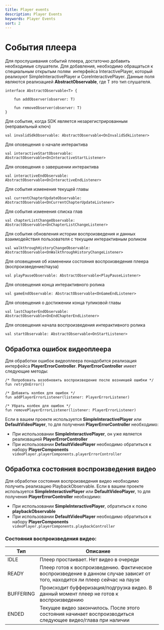 ```yaml
---
title: Player events
description: Player Events
keywords: Player Events
sort: 2 
---
```


# События плеера

Для прослушивания событий плеера, достаточно добавить необходимые слушатели. Для добавления, необходимо
обращаться к специальным открытым полям  интерфейса InteractivePlayer, который реализуют SimpleInteractivePlayer и CoreInteractivePlayer. Данные поля являются реализацией
**AbstractObservable<T>**, где T это тип слушателя.

```
interface AbstractObservable<T> {

    fun addObserver(observer: T)

    fun removeObserver(observer: T)
}
```

Для события, когда SDK является незарегистрированным (неправильный ключ)

```
val invalidSdkObservable: AbstractObservable<OnInvalidSdkListener>
```

Для оповещения о начале интерактива

```
val interactiveStartObservable: AbstractObservable<OnInteractiveStartListener>
```

Для оповещения о завершении интерактива

```
val interactiveEndObservable: AbstractObservable<OnInteractiveEndListener>
```

Для события изменения текущей главы

```
val currentChapterUpdateObservable: AbstractObservable<OnCurrentChapterUpdateListener>
```

Для события изменения списка глав

```
val chapterListChangeObservable: AbstractObservable<OnChapterListChangeListener>
```

Для события обновления истории воспроизведения и данных взаимодействия пользователя с текущим интерактивным роликом

```
val walkthroughHistoryChangeObservable: AbstractObservable<OnWalkthroughHistoryChangeListener>
```

Для оповещения об изменении состояния воспроизведения плеера (воспроизведение/пауза)

```
val playPauseObservable: AbstractObservable<PlayPauseListener>
```

Для оповещения конца интерактивного ролика

```
val gameEndObservable: AbstractObservable<OnGameEndListener>
```

Для оповещения о достижении конца тупиковой главы

```
val lastChapterEndObservable: AbstractObservable<OnEndChapterEndListener>
```

Для оповещения начала воспроизведения интерактивного ролика

```
val startObservable: AbstractObservable<OnStartListener>
```

## 	Обработка ошибок видеоплеера
Для обработки ошибок видеоплеера понадобится реализация интерфейса **PlayerErrorController**.
**PlayerErrorController** имеет следующие методы:

```
/* Попробовать возобновить воспроизведение после возникшей ошибки */
fun retryOnError()

/* Добавить колбек для ошибок */
fun addPlayerErrorListener(listener: PlayerErrorListener)

/* Убрать колбек для ошибок */
fun removePlayerErrorListener(listener: PlayerErrorListener)

```
Если в вашем проекте используется **SimpleInteractivePlayer** или **DefaultVideoPlayer**, то для получения **PlayerErrorController** необходимо:

- При использовании **SimpleInteractivePlayer**, он уже является реализвацией **PlayerErrorController**
- При использовании **DefaultVideoPlayer** необходимо обратиться к набору **PlayerComponents**
``` videoPlayer.playerComponents.playerErrorController```

## Обработка состояния воспроизведения видео
Для обработки состояния воспроизведения видео необходимо получить реализацию PlaybackObservable.
Если в вашем проекте используется **SimpleInteractivePlayer** или **DefaultVideoPlayer**, то для получения **PlayerErrorController** необходимо:
- При использовании **SimpleInteractivePlayer**, обратиться к полю **playbackObservable**
- При использовании **DefaultVideoPlayer** необходимо обратиться к набору **PlayerComponents**
  ``` videoPlayer.playerComponents.playbackController```

### Состояния воспроизведения видео:
| Тип | Описание |
|---|---|
|IDLE|Плеер простаивает. Нет видео в очереди|
|READY|Плеер готов к воспроизведению. Фактическое воспроизведение в данном случае зависит от того, находится ли плеер сейчас на паузе|
|BUFFERING|Происходит буфферизация/подгрузка видео. В данный момент плеер не готов к воспроизведению|
|ENDED|Текущее видео закончилось. После этого состояния начинает воспроизводиться следующее видео/глава при наличии|
